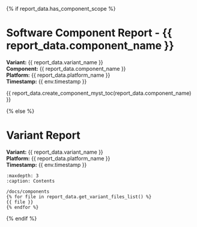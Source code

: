 {% if report_data.has_component_scope %}

# Software Component Report - {{ report_data.component_name }}

**Variant:** {{ report_data.variant_name }}</br>
**Component:** {{ report_data.component_name }}</br>
**Platform:** {{ report_data.platform_name }}</br>
**Timestamp:** {{ env.timestamp }}

{{ report_data.create_component_myst_toc(report_data.component_name) }}

{% else %}

# Variant Report

**Variant:** {{ report_data.variant_name }}</br>
**Platform:** {{ report_data.platform_name }}</br>
**Timestamp:** {{ env.timestamp }}


```{toctree}
:maxdepth: 3
:caption: Contents

/docs/components
{% for file in report_data.get_variant_files_list() %}
{{ file }}
{% endfor %}

```

{% endif %}
